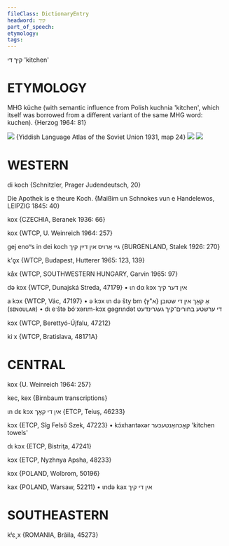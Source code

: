 ```yaml
---
fileClass: DictionaryEntry
headword: קיך
part_of_speech: 
etymology: 
tags: 
---
```

קיך
די
'kitchen'

ETYMOLOGY
===========
MHG küche (with semantic influence from Polish kuchnia 'kitchen', which itself was borrowed from a different variant of the same MHG word: kuchen).
{Herzog 1964: 81}

![](https://ia801509.us.archive.org/29/items/shprakhatlas/ShprakhatlasKarte24-Optimized.jpg)
{Yiddish Language Atlas of the Soviet Union 1931, map 24}
![](https://ia902902.us.archive.org/9/items/Yiddish-Dialect-Maps/Herzog3-17-20-CookingRangeYesGrownTrejslen-59.jpg)
![](https://ia902902.us.archive.org/9/items/Yiddish-Dialect-Maps/Herzog5-59-Kix-195.jpg)

WESTERN
========

di koch {Schnitzler, Prager Judendeutsch, 20}

Die Apothek is e theure Koch.
{Maißim un Schnokes vun e Handelewos, LEIPZIG 1845: 40}

kox {CZECHIA, Beranek 1936: 66}

kox {WTCP, U. Weinreich 1964: 257}

gej enoᵘs in dei koch גיי אַרויס אין דײַן קיך {BURGENLAND, Stalek 1926: 270}

k'ǫx {WTCP, Budapest, Hutterer 1965: 123, 139}

kåx {WTCP, SOUTHWESTERN HUNGARY, Garvin 1965: 97}

də kɔx {WTCP, Dunajská Streda, 47179}
	•	ɩn dα kɔx אין דער קיך

a kɔx {WTCP, Vác, 47197}
	•	ə kɔx ɩn də štyˑbm אַ קאָך אין די שטובן {א"ץ} (sɪɴɢᴜʟᴀʀ)
	•	dɩ eˑštə bóˑxərɩm-kɔx gəgrɩndət די ערשטע בחורים־קיך געגרינדעט

kɔx {WTCP, Berettyó-Újfalu, 47212}

kiˑx {WTCP, Bratislava, 48171A}

CENTRAL
========

kox {U. Weinreich 1964: 257}

kec, kex {Birnbaum transcriptions}

ɩn dɛ kɔx אין די קאָך {ETCP, Teiuș, 46233}

kɔx {ETCP, Sîg Felső Szek, 47223}
	•	kɔ́xhantəxər קאָכהאַנטעכער 'kitchen towels'

dɩ kɔx {ETCP, Bistriţa, 47241}

kɔx {ETCP, Nyzhnya Apsha, 48233}

kɔx {POLAND, Wolbrom, 50196}

kax {POLAND, Warsaw, 52211}
	•	ɩndə kax אין די קיך

SOUTHEASTERN
==============

kʲɛ˯x {ROMANIA, Brăila, 45273}
